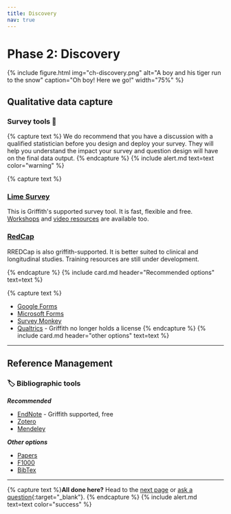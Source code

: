 ```yaml
---
title: Discovery
nav: true
---
```


# Phase 2: Discovery

{% include figure.html img="ch-discovery.png" alt="A boy and his tiger run to the snow" caption="Oh boy! Here we go!" width="75%" %}

## Qualitative data capture

### Survey tools 💬 

{% capture text %}
We do recommend that you have a discussion with a qualified statistician before you design and deploy your survey. They will help you understand the impact your survey and question design will have on the final data output. {% endcapture %}
{% include alert.md text=text color="warning" %}


{% capture text %}

### [Lime Survey](https://prodsurvey.rcs.griffith.edu.au/doco2/)

This is Griffith's supported survey tool. It is fast, flexible and free. [Workshops](https://www.griffith.edu.au/research/research-services/researcher-education-development/workshop-calendar) and [video resources](https://www.youtube.com/playlist?list=PLOtTT7TqB2izC3THIFCokfIh5DwlOPePH) are available too.

### [RedCap](https://www151.griffith.edu.au/redcap/)
 
RREDCap is also griffith-supported. It is better suited to clinical and longitudinal studies. Training resources are still under development. 

{% endcapture %}
{% include card.md header="Recommended options" text=text %}

 
{% capture text %}
 - [Google Forms](https://docs.google.com/forms/)
 - [Microsoft Forms](http://forms.office.com)
 - [Survey Monkey](https://www.surveymonkey.com)
 - [Qualtrics](https://www.qualtrics.com) - Griffith no longer holds a license
{% endcapture %}
{% include card.md header="other options" text=text %}

---

## Reference Management

### 🏷 Bibliographic tools

***Recommended***

 - [EndNote](https://www.griffith.edu.au/library/study/referencing) - Griffith supported, free
 - [Zotero](https://www.zotero.org)
 - [Mendeley](https://www.mendeley.com)

***Other options***
 - [Papers](https://www.papersapp.com)
 - [F1000](https://f1000workspace.com/?lg)
 - [BibTex](https://www.bibtex.org)
 
 ---

{% capture text %}**All done here?** Head to the [next page](3-analysis.html) or [ask a question](https://griffithu.padlet.org/y_banens1/60je7s1g90b3f69h){:target="_blank"}. 
{% endcapture %}
{% include alert.md text=text color="success" %}

